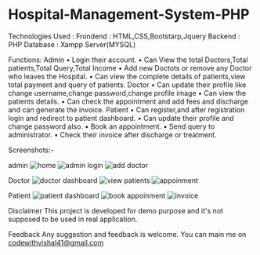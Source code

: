 # Hospital-Management-System-PHP

Technologies Used :
Frondend : HTML,CSS,Bootstarp,Jquery
Backend : PHP
Database : Xampp Server(MYSQL)

Functions:
Admin
•	Login their account. 
•	Can  View the total Doctors,Total patients,Total Query,Total Income
•	Add new Doctots or remove any Doctor who leaves the Hospital.
•	Can view the complete details of patients,view total payment and query of patients.
Doctor
•	Can update their profile like change username,change password,change profile image
•	Can view the patients details.
•	Can check the appointment and add fees and discharge and can generate the invoice.
Patient
•	Can register,and after registration login and redirect to patient dashboard.
•	Can update their profile and change password also.
•	Book an appointment.
•	Send query to administrator.
•	Check their invoice after discharge or treatment.

Screenshots:-

admin
![home](https://user-images.githubusercontent.com/82833518/117773084-88adfc00-b255-11eb-8091-5a21cd552b9f.JPG)
![admin login](https://user-images.githubusercontent.com/82833518/117773112-906da080-b255-11eb-8737-1090a92edc36.JPG)
![add doctor](https://user-images.githubusercontent.com/82833518/117773148-9c596280-b255-11eb-85be-e099013093cd.JPG)

Doctor
![doctor dashboard](https://user-images.githubusercontent.com/82833518/117773209-ab401500-b255-11eb-95c7-e2b5b0816a9f.JPG)
![view patients](https://user-images.githubusercontent.com/82833518/117773255-b98e3100-b255-11eb-9ad6-8b5b9614a1c3.JPG)
![appoinment](https://user-images.githubusercontent.com/82833518/117773307-c579f300-b255-11eb-9da5-b908a983855b.JPG)

Patient
![patient dashboard](https://user-images.githubusercontent.com/82833518/117773364-d9255980-b255-11eb-8649-f8b86482e3c3.JPG)
![book appoinment](https://user-images.githubusercontent.com/82833518/117773420-e8a4a280-b255-11eb-8f50-cd586cf804b2.JPG)
![invoice](https://user-images.githubusercontent.com/82833518/117773443-f0644700-b255-11eb-97ec-e6edd8fa86c2.JPG)

Disclaimer
This project is developed for demo purpose and it's not supposed to be used in real application.

Feedback
Any suggestion and feedback is welcome. You can main me on codewithvishal41@gmail.com



 

